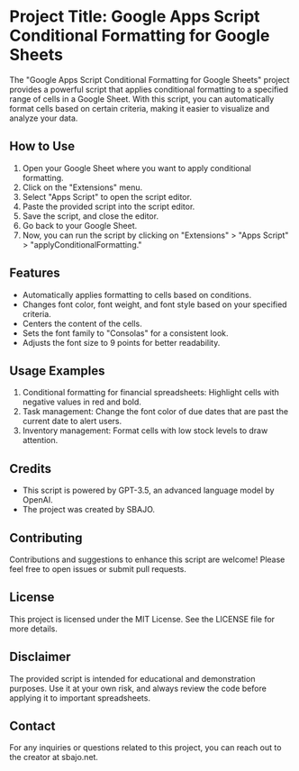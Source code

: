 # Project Title: Google Apps Script Conditional Formatting for Google Sheets
The "Google Apps Script Conditional Formatting for Google Sheets" project provides a powerful script that applies conditional formatting to a specified range of cells in a Google Sheet. With this script, you can automatically format cells based on certain criteria, making it easier to visualize and analyze your data.

## How to Use
1. Open your Google Sheet where you want to apply conditional formatting.
2. Click on the "Extensions" menu.
3. Select "Apps Script" to open the script editor.
4. Paste the provided script into the script editor.
5. Save the script, and close the editor.
6. Go back to your Google Sheet.
7. Now, you can run the script by clicking on "Extensions" > "Apps Script" > "applyConditionalFormatting."

## Features
- Automatically applies formatting to cells based on conditions.
- Changes font color, font weight, and font style based on your specified criteria.
- Centers the content of the cells.
- Sets the font family to "Consolas" for a consistent look.
- Adjusts the font size to 9 points for better readability.

## Usage Examples
1. Conditional formatting for financial spreadsheets: Highlight cells with negative values in red and bold.
2. Task management: Change the font color of due dates that are past the current date to alert users.
3. Inventory management: Format cells with low stock levels to draw attention.

## Credits
- This script is powered by GPT-3.5, an advanced language model by OpenAI.
- The project was created by SBAJO.

## Contributing
Contributions and suggestions to enhance this script are welcome! Please feel free to open issues or submit pull requests.

## License
This project is licensed under the MIT License. See the LICENSE file for more details.

## Disclaimer
The provided script is intended for educational and demonstration purposes. Use it at your own risk, and always review the code before applying it to important spreadsheets.

## Contact
For any inquiries or questions related to this project, you can reach out to the creator at sbajo.net.

